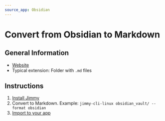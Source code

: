 ```yaml
---
source_app: Obsidian
---
```


# Convert from Obsidian to Markdown

## General Information

- [Website](https://obsidian.md/)
- Typical extension: Folder with `.md` files

## Instructions

1. [Install Jimmy](../index.md#installation)
2. Convert to Markdown. Example: `jimmy-cli-linux obsidian_vault/ --format obsidian`
3. [Import to your app](../import_instructions.md)
